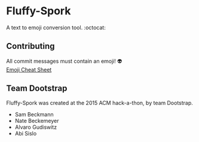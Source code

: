 # Fluffy-Spork
A text to emoji conversion tool.
:octocat:

## Contributing
All commit messages must contain an emoji! :alien:  
[Emoji Cheat Sheet](http://www.emoji-cheat-sheet.com/)

## Team Dootstrap
Fluffy-Spork was created at the 2015 ACM hack-a-thon,
by team Dootstrap.
* Sam Beckmann
* Nate Beckemeyer
* Alvaro Gudiswitz
* Abi Sislo
